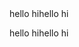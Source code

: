 <!-- START tr/.github@main/workflow-templates/common-cicd-workflows/workflows/badge-template.md -->
<!-- END tr/.github@main/workflow-templates/common-cicd-workflows/workflows/badge-template.md --> hello hihello hi <!-- END tr/.github@main/workflow-templates/common-cicd-workflows/workflows/badge-template.md -->
hello hihello hi


